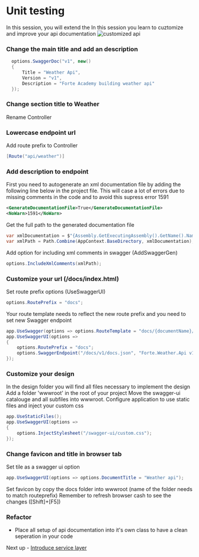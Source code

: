 # Unit testing
In this session, you will extend the 
In this session you learn to cuztomize and improve your api documentation
![customized api](customized-api.PNG)

### Change the main title and add an description
```C#
  options.SwaggerDoc("v1", new() 
  { 
      Title = "Weather Api", 
      Version = "v1",
      Description = "Forte Academy building weather api"
  });
```
### Change section title to Weather
Rename Controller

### Lowercase endpoint url
Add route prefix to Controller
```C#
[Route("api/weather")]
```
### Add description to endpoint
First you need to autogenerate an xml documentation file by adding the following line below in the project file.
This will case a lot of errors due to missing comments in the code and to avoid this supress error 1591
```xml
<GenerateDocumentationFile>True</GenerateDocumentationFile>
<NoWarn>1591</NoWarn>
```
Get the full path to the generated documentation file
```C#
var xmlDocumentation = $"{Assembly.GetExecutingAssembly().GetName().Name}.xml";
var xmlPath = Path.Combine(AppContext.BaseDirectory, xmlDocumentation);
```
Add option for including xml comments in swagger (AddSwaggerGen)
```C#
options.IncludeXmlComments(xmlPath);
```
### Customize your url (/docs/index.html)
Set route prefix options (UseSwaggerUI)
```C#
options.RoutePrefix = "docs";
```
Your route template needs to reflect the new route prefix and you need to set new Swagger endpoint
```C#
app.UseSwagger(options => options.RouteTemplate = "docs/{documentName}/docs.json");
app.UseSwaggerUI(options =>
{
    options.RoutePrefix = "docs";
    options.SwaggerEndpoint("/docs/v1/docs.json", "Forte.Weather.Api v1");
});
```
### Customize your design
In the design folder you will find all files necessary to implement the design
Add a folder 'wwwroot' in the root of your project
Move the swagger-ui catalouge and all subfiles into wwwroot.
Configure application to use static files and inject your custom css
```C#
app.UseStaticFiles();
app.UseSwaggerUI(options =>
{
    options.InjectStylesheet("/swagger-ui/custom.css");
});
```
### Change favicon and title in browser tab
Set tile as a swagger ui option
```C#
app.UseSwaggerUI(options => options.DocumentTitle = "Weather api");
```
Set favicon by copy the docs folder into wwwroot (name of the folder needs to match routeprefix)
Remember to refresh browser cash to see the changes ([Shift]+[F5])

### Refactor
- Place all setup of api documentation into it's own class to have a clean seperation in your code


Next up - [Introduce service layer](02-service-layer.md)